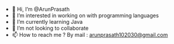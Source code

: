 - 👋 Hi, I’m @ArunPrasath
- 👀 I’m interested in working on with programming languages 
- 🌱 I’m currently learning Java
- 💞️ I’m not  looking to collaborate
- 📫 How to reach me ? By mail : arunprasath102030@gmail.com

<!---
Arun-ArunPrasath/Arun-ArunPrasath is a ✨ special ✨ repository because its `README.md` (this file) appears on your GitHub profile.
You can click the Preview link to take a look at your changes.
--->
